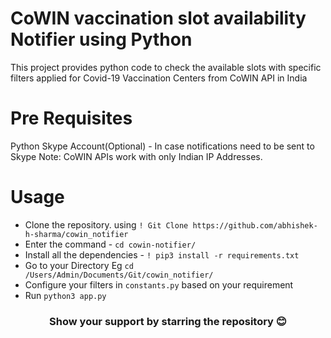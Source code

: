 # CoWIN vaccination slot availability Notifier using Python

This project provides python code to check the available slots with specific filters applied for Covid-19 Vaccination Centers from CoWIN API in India

# Pre Requisites
Python
Skype Account(Optional) - In case notifications need to be sent to Skype
Note: CoWIN APIs work with only Indian IP Addresses. 


# Usage
- Clone the repository. using `! Git Clone https://github.com/abhishek-h-sharma/cowin_notifier `
- Enter the command - `cd cowin-notifier/`
- Install all the dependencies - `! pip3 install -r requirements.txt`
- Go to your Directory Eg `cd /Users/Admin/Documents/Git/cowin_notifier/`
- Configure your filters in `constants.py` based on your requirement
- Run `python3 app.py`


<!--- <h3 align="center">Show your &nbsp;❤️&nbsp; & support by starring the repository!</h3>-->
<h3 align="center">Show your support by starring the repository 😊</h3>
